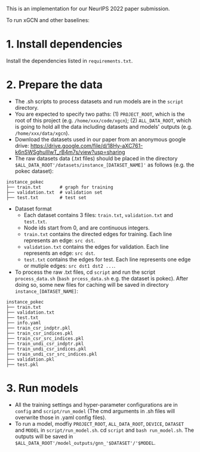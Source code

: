 This is an implementation for our NeurIPS 2022 paper submission.

To run xGCN and other baselines:

# 1. Install dependencies

Install the dependencies listed in `requirements.txt`.

# 2. Prepare the data

* The .sh scripts to process datasets and run models are in the `script` directory.
* You are expected to specify two paths: (1) `PROJECT_ROOT`, which is the root of this project (e.g. `/home/xxx/code/xgcn`); (2) `ALL_DATA_ROOT`, which is going to hold all the data including datasets and models' outputs (e.g. `/home/xxx/data/xgcn`).
* Download the datasets used in our paper from an anonymous google drive: https://drive.google.com/file/d/18Hy-aXC761-k6nSWSghuIIlwT_rB4m7s/view?usp=sharing
* The raw datasets data (.txt files) should be placed in the directory `$ALL_DATA_ROOT'/datasets/instance_[DATASET_NAME]'` as follows (e.g. the pokec dataset):

```
instance_pokec
├── train.txt       # graph for training
├── validation.txt  # validation set
├── test.txt        # test set
```

* Dataset format
  * Each dataset contains 3 files: `train.txt`, `validation.txt` and `test.txt`.
  * Node ids start from 0, and are continuous integers.
  * `train.txt` contains the directed edges for training. Each line represents an edge: `src dst`.
  * `validation.txt` contains the edges for validation. Each line represents an edge: `src dst`.
  * `test.txt` contains the edges for test. Each line represents one edge or mutiple edges: `src dst1 dst2 ...`.
* To process the raw .txt files, cd `script` and run the script `process_data.sh` (`bash prcess_data.sh` e.g. the dataset is pokec). After doing so, some new files for caching will be saved in directory `instance_[DATASET_NAME]`:

```
instance_pokec
├── train.txt
├── validation.txt
├── test.txt
├── info.yaml
├── train_csr_indptr.pkl
├── train_csr_indices.pkl
├── train_csr_src_indices.pkl
├── train_undi_csr_indptr.pkl
├── train_undi_csr_indices.pkl
├── train_undi_csr_src_indices.pkl
├── validation.pkl
├── test.pkl
```

# 3. Run models

* All the training settings and hyper-parameter configurations are in `config` and `script/run_model` (The cmd arguments in .sh files will overwrite those in .yaml config files).
* To run a model, modfiy `PROJECT_ROOT`, `ALL_DATA_ROOT`, `DEVICE`, `DATASET` and `MODEL` in `script/run_model.sh`. cd `script` and `bash run_model.sh`. The outputs will be saved in `$ALL_DATA_ROOT'/model_outputs/gnn_'$DATASET'/'$MODEL`.
